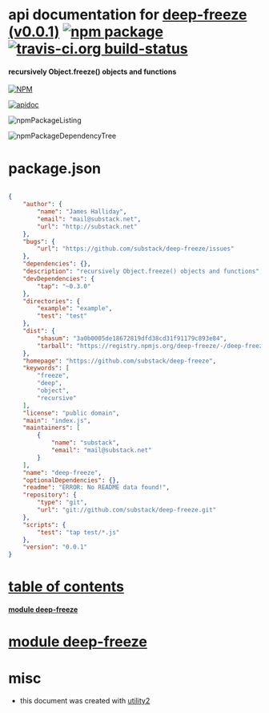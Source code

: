# api documentation for  [deep-freeze (v0.0.1)](https://github.com/substack/deep-freeze)  [![npm package](https://img.shields.io/npm/v/npmdoc-deep-freeze.svg?style=flat-square)](https://www.npmjs.org/package/npmdoc-deep-freeze) [![travis-ci.org build-status](https://api.travis-ci.org/npmdoc/node-npmdoc-deep-freeze.svg)](https://travis-ci.org/npmdoc/node-npmdoc-deep-freeze)
#### recursively Object.freeze() objects and functions

[![NPM](https://nodei.co/npm/deep-freeze.png?downloads=true)](https://www.npmjs.com/package/deep-freeze)

[![apidoc](https://npmdoc.github.io/node-npmdoc-deep-freeze/build/screenCapture.buildNpmdoc.browser._2Fhome_2Ftravis_2Fbuild_2Fnpmdoc_2Fnode-npmdoc-deep-freeze_2Ftmp_2Fbuild_2Fapidoc.html.png)](https://npmdoc.github.io/node-npmdoc-deep-freeze/build/apidoc.html)

![npmPackageListing](https://npmdoc.github.io/node-npmdoc-deep-freeze/build/screenCapture.npmPackageListing.svg)

![npmPackageDependencyTree](https://npmdoc.github.io/node-npmdoc-deep-freeze/build/screenCapture.npmPackageDependencyTree.svg)



# package.json

```json

{
    "author": {
        "name": "James Halliday",
        "email": "mail@substack.net",
        "url": "http://substack.net"
    },
    "bugs": {
        "url": "https://github.com/substack/deep-freeze/issues"
    },
    "dependencies": {},
    "description": "recursively Object.freeze() objects and functions",
    "devDependencies": {
        "tap": "~0.3.0"
    },
    "directories": {
        "example": "example",
        "test": "test"
    },
    "dist": {
        "shasum": "3a0b0005de18672819dfd38cd31f91179c893e84",
        "tarball": "https://registry.npmjs.org/deep-freeze/-/deep-freeze-0.0.1.tgz"
    },
    "homepage": "https://github.com/substack/deep-freeze",
    "keywords": [
        "freeze",
        "deep",
        "object",
        "recursive"
    ],
    "license": "public domain",
    "main": "index.js",
    "maintainers": [
        {
            "name": "substack",
            "email": "mail@substack.net"
        }
    ],
    "name": "deep-freeze",
    "optionalDependencies": {},
    "readme": "ERROR: No README data found!",
    "repository": {
        "type": "git",
        "url": "git://github.com/substack/deep-freeze.git"
    },
    "scripts": {
        "test": "tap test/*.js"
    },
    "version": "0.0.1"
}
```



# <a name="apidoc.tableOfContents"></a>[table of contents](#apidoc.tableOfContents)

#### [module deep-freeze](#apidoc.module.deep-freeze)



# <a name="apidoc.module.deep-freeze"></a>[module deep-freeze](#apidoc.module.deep-freeze)



# misc
- this document was created with [utility2](https://github.com/kaizhu256/node-utility2)
